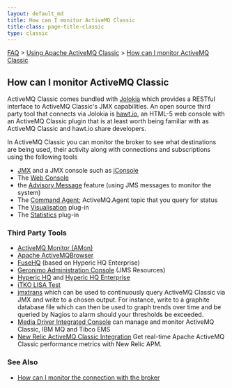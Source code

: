 ```yaml
---
layout: default_md
title: How can I monitor ActiveMQ Classic 
title-class: page-title-classic
type: classic
---
```


[FAQ](faq) > [Using Apache ActiveMQ Classic](using-apache-activemq-classic) > [How can I monitor ActiveMQ Classic](how-can-i-monitor-activemq-classic)


How can I monitor ActiveMQ Classic
----------------------------------

ActiveMQ Classic comes bundled with [Jolokia](http://www.jolokia.org/) which provides a RESTful interface to ActiveMQ Classic's JMX capabilities. An open source third party tool that connects via Jolokia is [hawt.io](http://hawt.io/), an HTML-5 web console with an ActiveMQ Classic plugin that is at least worth being familiar with as ActiveMQ Classic and hawt.io share developers.

In ActiveMQ Classic you can monitor the broker to see what destinations are being used, their activity along with connections and subscriptions using the following tools

*   [JMX](jmx) and a JMX console such as [jConsole](http://java.sun.com/developer/technicalArticles/J2SE/jconsole.html)
*   The [Web Console](web-console)
*   the [Advisory Message](advisory-message) feature (using JMS messages to monitor the system)
*   The [Command Agent](command-agent); ActiveMQ.Agent topic that you query for status
*   The [Visualisation](visualisation) plug-in
*   The [Statistics](statisticsplugin) plug-in

### Third Party Tools

*   [ActiveMQ Monitor (AMon)](http://www.ttmsolutions.com/Transactional_Software_Solutions/Active_Monitor_AMon.php)
*   [Apache ActiveMQBrowser](http://sourceforge.net/projects/activemqbrowser/)
*   [FuseHQ](http://fusesource.com/products/fuse-hq/) (based on Hyperic HQ Enterprise)
*   [Geronimo Administration Console](https://cwiki.apache.org/GMOxDOC11/geronimo-administration-console.html#GeronimoAdministrationConsole-JMSServer) (JMS Resources)
*   [Hyperic HQ](http://www.hyperic.com/products/open-source-systems-monitoring) and [Hyperic HQ Enterprise](http://www.hyperic.com/products/enterprise-systems-monitoring)
*   [iTKO LISA Test](http://www.itko.com/products/jms.jsp)
*   [jmxtrans](https://github.com/jmxtrans/jmxtrans) which can be used to continuously query ActiveMQ Classic via JMX and write to a chosen output. For instance, write to a graphite database file which can then be used to graph trends over time and be queried by Nagios to alarm should your thresholds be exceeded.
*   [Media Driver Integrated Console](https://mediadriver.com/software/) can manage and monitor ActiveMQ Classic, IBM MQ and Tibco EMS
*   [New Relic ActiveMQ Classic Integration](https://newrelic.com/instant-observability/activemq) Get real-time Apache ActiveMQ Classic performance metrics with New Relic APM.

### See Also

*   [How can I monitor the connection with the broker](how-can-i-monitor-the-connection-with-the-broker)

